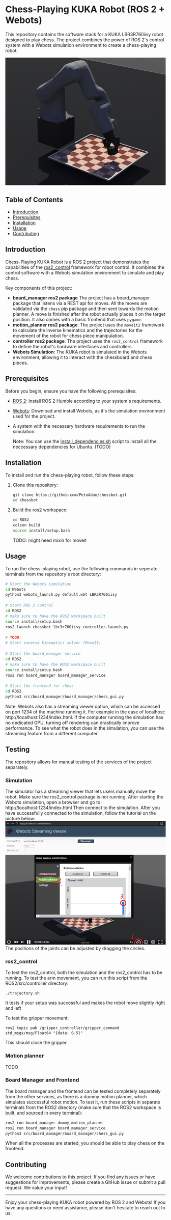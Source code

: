 # Chess-Playing KUKA Robot (ROS 2 + Webots)

This repository contains the software stack for a KUKA LBR3R760iisy robot designed to play chess. The project combines the power of ROS 2's control system with a Webots simulation environment to create a chess-playing robot.

![Chess-Playing Robot](docs/resources/chess_robot.png)

## Table of Contents
- [Introduction](#introduction)
- [Prerequisites](#prerequisites)
- [Installation](#installation)
- [Usage](#usage)
- [Contributing](#contributing)

## Introduction

Chess-Playing KUKA Robot is a ROS 2 project that demonstrates the capabilities of the [ros2_control](https://index.ros.org/p/ros2_control/) framework for robot control. It combines the control software with a Webots simulation environment to simulate and play chess.

Key components of this project:
- **board_manager ros2 package** The project has a board_manager package that listens via a REST api for moves. All the moves are validated via the `chess` pip package and then sent towards the motion planner. A move is finished after the robot actually places it on the target position. It also comes with a basic frontend that uses `pygame`.
- **motion_planner ros2 package**: The project uses the `moveit2` framework to calculate the inverse kinematics and the trajectories for the movement of the robot for chess piece manipulation.
- **controller ros2 package**: The project uses the `ros2_control` framework to define the robot's hardware interfaces and controllers.
- **Webots Simulation**: The KUKA robot is simulated in the Webots environment, allowing it to interact with the chessboard and chess pieces.

## Prerequisites

Before you begin, ensure you have the following prerequisites:

- [ROS 2](https://index.ros.org/doc/ros2/Installation/): Install ROS 2 Humble according to your system's requirements.
- [Webots](https://cyberbotics.com/): Download and install Webots, as it's the simulation environment used for the project.
- A system with the necessary hardware requirements to run the simulation.

    Note: You can use the [install_dependencies.sh](install_dependencies.sh) script to install all the neccessary dependencies for Ubuntu. (TODO)

## Installation

To install and run the chess-playing robot, follow these steps:

1. Clone this repository:
   ```bash
   git clone https://github.com/PetoAdam/chessbot.git
   cd chessbot
   ```
2. Build the ros2 workspace:
    ```bash
    cd ROS2
    colcon build
    source install/setup.bash
    ```
    TODO: might need mixin for moveit

## Usage

To run the chess-playing robot, use the following commands in seperate terminals from the repository's root directory:
```bash
# Start the Webots simulation
cd Webots
python3 webots_launch.py default.wbt LBR3R760iisy

# Start ROS 2 control
cd ROS2
# make sure to have the ROS2 workspace built
source install/setup.bash
ros2 launch chessbot lbr3r760iisy_controller.launch.py

# TODO:
# Start inverse kinematics solver (MoveIt)

# Start the board_manager service
cd ROS2
# make sure to have the ROS2 workspace built
source install/setup.bash
ros2 run board_manager board_manager_service

# Start the frontend for chess
cd ROS2
python3 src/board_manager/board_manager/chess_gui.py
```

Note: Webots also has a streaming viewer option, which can be accessed on port 1234 of the machine running it. For example in the case of localhost: http://localhost:1234/index.html. If the computer running the simulation has no dedicated GPU, turning off rendering can drastically improve performance. To see what the robot does in the simulation, you can use the streaming feature from a different computer.

## Testing

The repository allows for manual testing of the services of the project separately.

### Simulation
The simulator has a streaming viewer that lets users manually move the robot. Make sure the ros2_control package is not running.
After starting the Webots simulation, open a browser and go to:
http://localhost:1234/index.html
Then connect to the simulation.
After you have successfully connected to the simulation, follow the tutorial on the picture below:
![Webots testing](docs/resources/webots_test.png)
The positions of the joints can be adjusted by dragging the circles.

### ros2_control
To test the ros2_control, both the simulation and the ros2_control has to be running.
To test the arm movement, you can run this script from the ROS2/src/controller directory:
```
./trajectory.sh
```
It tests if your setup was successful and makes the robot move slightly right and left

To test the gripper movement:
```
ros2 topic pub /gripper_controller/gripper_command std_msgs/msg/Float64 "{data: 0.5}"
```
This should close the gripper.

### Motion planner

TODO

### Board Manager and Frontend
The board manager and the frontend can be tested completely separately from the other services, as there is a dummy motion planner, which simulates successful robot motion. To test it, run these scripts in separate terminals from the ROS2 directory (make sure that the ROS2 workspace is built, and sourced in every terminal):
```bash
ros2 run board_manager dummy_motion_planner
ros2 run board_manager board_manager_service
python3 src/board_manager/board_manager/chess_gui.py
```
When all the processes are started, you should be able to play chess on the frontend.

## Contributing

We welcome contributions to this project. If you find any issues or have suggestions for improvements, please create a GitHub issue or submit a pull request. We value your input!

---

Enjoy your chess-playing KUKA robot powered by ROS 2 and Webots! If you have any questions or need assistance, please don't hesitate to reach out to us.